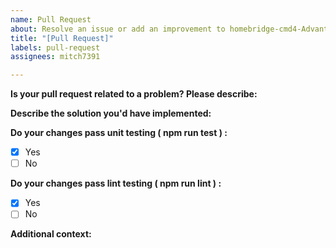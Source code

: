 ```yaml
---
name: Pull Request
about: Resolve an issue or add an improvement to homebridge-cmd4-AdvantageAir.
title: "[Pull Request]"
labels: pull-request
assignees: mitch7391

---
```


<!-- Provide a general summary in the Title above -->

**Is your pull request related to a problem? Please describe:**
<!-- A clear and concise description of what the problem is. E.g. "Mitch, there needs to be a button to buy you a coffee!" -->

**Describe the solution you'd have implemented:**
<!-- A clear and concise description of what you your pull request is for. Explain the technical solution you have provided and how it addresses the issue. -->

**Do your changes pass unit testing ( npm run test ) :**
- [x] Yes
- [ ] No

**Do your changes pass lint testing ( npm run lint ) :**
- [x] Yes
- [ ] No

**Additional context:**
<!-- Add any other context or screenshots about the pull request here. -->

<!-- Click the "Preview" tab before you submit to ensure the formatting is correct. -->
